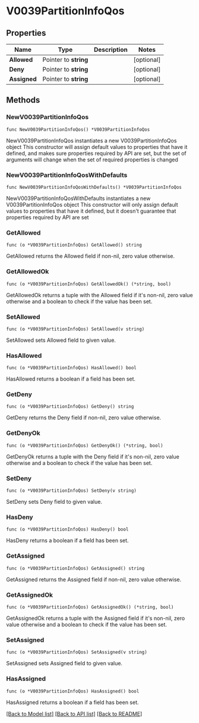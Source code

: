 # V0039PartitionInfoQos

## Properties

Name | Type | Description | Notes
------------ | ------------- | ------------- | -------------
**Allowed** | Pointer to **string** |  | [optional] 
**Deny** | Pointer to **string** |  | [optional] 
**Assigned** | Pointer to **string** |  | [optional] 

## Methods

### NewV0039PartitionInfoQos

`func NewV0039PartitionInfoQos() *V0039PartitionInfoQos`

NewV0039PartitionInfoQos instantiates a new V0039PartitionInfoQos object
This constructor will assign default values to properties that have it defined,
and makes sure properties required by API are set, but the set of arguments
will change when the set of required properties is changed

### NewV0039PartitionInfoQosWithDefaults

`func NewV0039PartitionInfoQosWithDefaults() *V0039PartitionInfoQos`

NewV0039PartitionInfoQosWithDefaults instantiates a new V0039PartitionInfoQos object
This constructor will only assign default values to properties that have it defined,
but it doesn't guarantee that properties required by API are set

### GetAllowed

`func (o *V0039PartitionInfoQos) GetAllowed() string`

GetAllowed returns the Allowed field if non-nil, zero value otherwise.

### GetAllowedOk

`func (o *V0039PartitionInfoQos) GetAllowedOk() (*string, bool)`

GetAllowedOk returns a tuple with the Allowed field if it's non-nil, zero value otherwise
and a boolean to check if the value has been set.

### SetAllowed

`func (o *V0039PartitionInfoQos) SetAllowed(v string)`

SetAllowed sets Allowed field to given value.

### HasAllowed

`func (o *V0039PartitionInfoQos) HasAllowed() bool`

HasAllowed returns a boolean if a field has been set.

### GetDeny

`func (o *V0039PartitionInfoQos) GetDeny() string`

GetDeny returns the Deny field if non-nil, zero value otherwise.

### GetDenyOk

`func (o *V0039PartitionInfoQos) GetDenyOk() (*string, bool)`

GetDenyOk returns a tuple with the Deny field if it's non-nil, zero value otherwise
and a boolean to check if the value has been set.

### SetDeny

`func (o *V0039PartitionInfoQos) SetDeny(v string)`

SetDeny sets Deny field to given value.

### HasDeny

`func (o *V0039PartitionInfoQos) HasDeny() bool`

HasDeny returns a boolean if a field has been set.

### GetAssigned

`func (o *V0039PartitionInfoQos) GetAssigned() string`

GetAssigned returns the Assigned field if non-nil, zero value otherwise.

### GetAssignedOk

`func (o *V0039PartitionInfoQos) GetAssignedOk() (*string, bool)`

GetAssignedOk returns a tuple with the Assigned field if it's non-nil, zero value otherwise
and a boolean to check if the value has been set.

### SetAssigned

`func (o *V0039PartitionInfoQos) SetAssigned(v string)`

SetAssigned sets Assigned field to given value.

### HasAssigned

`func (o *V0039PartitionInfoQos) HasAssigned() bool`

HasAssigned returns a boolean if a field has been set.


[[Back to Model list]](../README.md#documentation-for-models) [[Back to API list]](../README.md#documentation-for-api-endpoints) [[Back to README]](../README.md)


